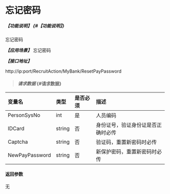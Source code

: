 # 忘记密码

##### _【功能说明】_ {#【功能说明】}

忘记密码

_**【应用场景】**_
忘记密码



_**【接口地址】**_

http://ip:port/RecruitAction/MyBank/ResetPayPassword

> #### _请求数据_ {#请求数据}

| 变量名 | 类型 | 是否必须 | 描述 |
| :--- | :--- | :--- | :--- |
| PersonSysNo| int| 是 | 人员编码 |
| IDCard | string| 否 |身份证号，验证身份证是否正确时必传 |
| Captcha| string| 否 |验证码，重置新密码时必传|
| NewPayPassword| string| 否 |新保护密码，重置新密码时必传 |


#### 返回参数

无



